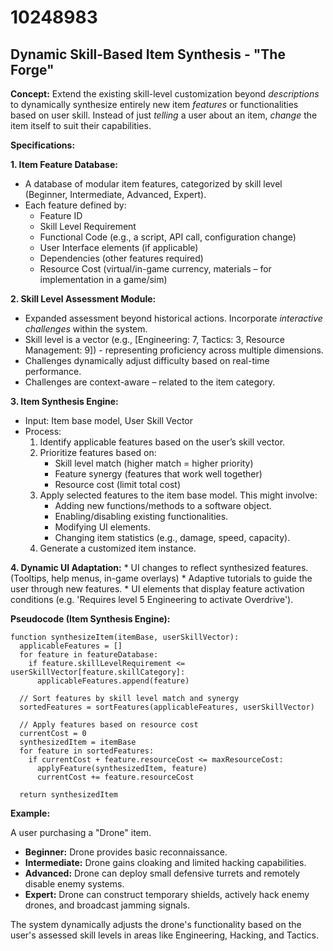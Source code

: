 # 10248983

## Dynamic Skill-Based Item Synthesis - "The Forge"

**Concept:** Extend the existing skill-level customization beyond *descriptions* to dynamically synthesize entirely new item *features* or functionalities based on user skill. Instead of just *telling* a user about an item, *change* the item itself to suit their capabilities.

**Specifications:**

**1. Item Feature Database:**
   *  A database of modular item features, categorized by skill level (Beginner, Intermediate, Advanced, Expert).
   *  Each feature defined by:
        * Feature ID
        * Skill Level Requirement
        * Functional Code (e.g., a script, API call, configuration change)
        * User Interface elements (if applicable)
        * Dependencies (other features required)
        * Resource Cost (virtual/in-game currency, materials – for implementation in a game/sim)

**2. Skill Level Assessment Module:**
   *  Expanded assessment beyond historical actions. Incorporate *interactive challenges* within the system.
   *  Skill level is a vector (e.g., [Engineering: 7, Tactics: 3, Resource Management: 9]) - representing proficiency across multiple dimensions.
   *  Challenges dynamically adjust difficulty based on real-time performance.
   *  Challenges are context-aware – related to the item category.

**3. Item Synthesis Engine:**
   *  Input: Item base model, User Skill Vector
   *  Process:
        1. Identify applicable features based on the user’s skill vector.
        2. Prioritize features based on:
            *  Skill level match (higher match = higher priority)
            *  Feature synergy (features that work well together)
            *  Resource cost (limit total cost)
        3. Apply selected features to the item base model. This might involve:
            *  Adding new functions/methods to a software object.
            *  Enabling/disabling existing functionalities.
            *  Modifying UI elements.
            *  Changing item statistics (e.g., damage, speed, capacity).
        4.  Generate a customized item instance.

**4. Dynamic UI Adaptation:**
    * UI changes to reflect synthesized features. (Tooltips, help menus, in-game overlays)
    * Adaptive tutorials to guide the user through new features.
    * UI elements that display feature activation conditions (e.g. 'Requires level 5 Engineering to activate Overdrive').

**Pseudocode (Item Synthesis Engine):**

```
function synthesizeItem(itemBase, userSkillVector):
  applicableFeatures = []
  for feature in featureDatabase:
    if feature.skillLevelRequirement <= userSkillVector[feature.skillCategory]:
      applicableFeatures.append(feature)

  // Sort features by skill level match and synergy
  sortedFeatures = sortFeatures(applicableFeatures, userSkillVector)

  // Apply features based on resource cost
  currentCost = 0
  synthesizedItem = itemBase
  for feature in sortedFeatures:
    if currentCost + feature.resourceCost <= maxResourceCost:
      applyFeature(synthesizedItem, feature)
      currentCost += feature.resourceCost

  return synthesizedItem
```

**Example:**

A user purchasing a "Drone" item.

*   **Beginner:** Drone provides basic reconnaissance.
*   **Intermediate:**  Drone gains cloaking and limited hacking capabilities.
*   **Advanced:** Drone can deploy small defensive turrets and remotely disable enemy systems.
*   **Expert:**  Drone can construct temporary shields, actively hack enemy drones, and broadcast jamming signals.

The system dynamically adjusts the drone's functionality based on the user's assessed skill levels in areas like Engineering, Hacking, and Tactics.